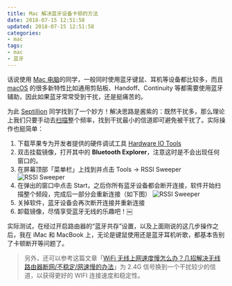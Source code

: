 ```yaml
---
title: Mac 解决蓝牙设备卡顿的方法
date: 2018-07-15 12:51:58
updated: 2018-07-15 12:51:58
categories:
- mac
tags:
- mac
- 蓝牙
---
```


话说使用 [Mac 电脑](https://www.iplaysoft.com/go/mac)的同学，一般同时使用蓝牙键鼠、耳机等设备都比较多，而且 [macOS](https://www.iplaysoft.com/os/mac-platform) 的很多新特性比如通用剪贴板、Handoff、Continuity 等都需要使用蓝牙辅助，因此如果蓝牙常常受到干扰，还是挺痛苦的。

<!-- more -->

为此 [Septillion](https://www.septillion.cn/archives/2344) 同学找到了一个妙方！解决思路是酱紫的：既然干扰多，那么理论上我们只要手动去[扫描](https://www.iplaysoft.com/tag/%E6%89%AB%E6%8F%8F)整个频率，找到干扰最小的信道即可避免被干扰了。实际操作也挺简单：

1.  下载苹果专为开发者提供的硬件调试工具 [Hardware IO Tools](https://dl.iplaysoft.com/files/4447.html)
2.  双击挂载镜像，打开其中的 **Bluetooth Explorer**，注意这时是不会出现任何窗口的。
3.  在屏幕顶部「菜单栏」上找到并点击 Tools -> RSSI Sweeper
    ![RSSI Sweeper](https://ws2.sinaimg.cn/large/006tKfTcly1ftaglp65f1j30hl0cfq52.jpg)
4.  在弹出的窗口中点击 Start，之后你所有蓝牙设备都会断开连接，软件开始扫描整个频段，完成后一部分会重新连接（如下图）
    ![RSSI Sweeper](https://ws4.sinaimg.cn/large/006tKfTcly1ftaglxnslbj30iu0dgdhr.jpg)
5.  关掉软件，蓝牙设备会再次断开连接并重新连接
6.  卸载镜像，尽情享受蓝牙无线的乐趣吧！￼

实际测试，在经过开启路由器的“蓝牙共存”设置，以及上面刚说的这几步操作之后，我在 iMac 和 MacBook 上，无论是键鼠使用还是蓝牙耳机听歌，都基本告别了卡顿断开等问题了。

> 另外，还可以参考这篇文章「[WiFi 无线上网速度慢怎么办？几招解决无线路由器断网/不稳定/网速慢的办法](https://www.iplaysoft.com/wifi-slow-solution.html)」为 2.4G 信号换到一个干扰较少的信道，以获得更好的 WIFI 连接速度和稳定性。

[mac 解决蓝牙设备卡顿的方法]: https://www.iplaysoft.com/fix-bluetooth-interference.html
